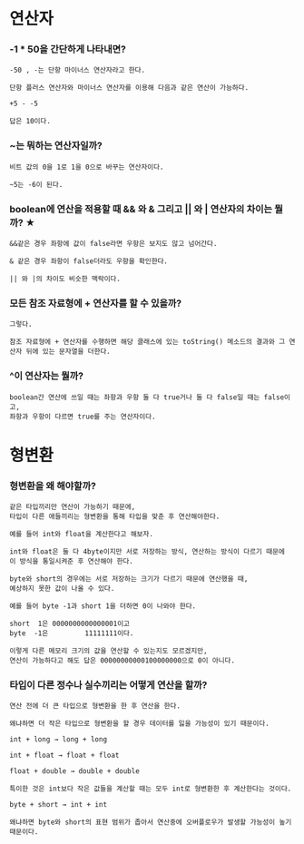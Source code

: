 # 연산자
### -1 * 50을 간단하게 나타내면?
    
    -50 , -는 단항 마이너스 연산자라고 한다.
    
    단항 플러스 연산자와 마이너스 연산자를 이용해 다음과 같은 연산이 가능하다.
    
    +5 - -5
    
    답은 10이다.
    
### ~는 뭐하는 연산자일까?
    
    비트 값의 0을 1로 1을 0으로 바꾸는 연산자이다.
    
    ~5는 -6이 된다. 
    
### boolean에 연산을 적용할 때 && 와 & 그리고 || 와 | 연산자의 차이는 뭘까? ★
    
    &&같은 경우 좌항에 값이 false라면 우항은 보지도 않고 넘어간다.
    
    & 같은 경우 좌항이 false더라도 우항을 확인한다.
    
    || 와 |의 차이도 비슷한 맥락이다.
    
### 모든 참조 자료형에 + 연산자를 할 수 있을까?
    
    그렇다.
    
    참조 자료형에 + 연산자를 수행하면 해당 클래스에 있는 toString() 메소드의 결과와 그 연산자 뒤에 있는 문자열을 더한다.
    
### ^이 연산자는 뭘까?
    
    boolean간 연산에 쓰일 때는 좌항과 우항 둘 다 true거나 둘 다 false일 때는 false이고,
    좌항과 우항이 다르면 true를 주는 연산자이다.
# 형변환
### 형변환을 왜 해야할까?
    
    같은 타입끼리만 연산이 가능하기 때문에,
    타입이 다른 애들끼리는 형변환을 통해 타입을 맞춘 후 연산해야한다.
    
    예를 들어 int와 float을 계산한다고 해보자.
    
    int와 float은 둘 다 4byte이지만 서로 저장하는 방식, 연산하는 방식이 다르기 때문에
    이 방식을 통일시켜준 후 연산해야 한다.
    
    byte와 short의 경우에는 서로 저장하는 크기가 다르기 때문에 연산했을 때,
    예상하지 못한 값이 나올 수 있다.
    
    예를 들어 byte -1과 short 1을 더하면 0이 나와야 한다.
    
    short  1은 0000000000000001이고
    byte  -1은         11111111이다.
    
    이렇게 다른 메모리 크기의 값을 연산할 수 있는지도 모르겠지만,
    연산이 가능하다고 해도 답은 00000000000100000000으로 0이 아니다.
### 타입이 다른 정수나 실수끼리는 어떻게 연산을 할까?
    
    연산 전에 더 큰 타입으로 형변환을 한 후 연산을 한다.
    
    왜냐하면 더 작은 타입으로 형변환을 할 경우 데이터를 잃을 가능성이 있기 때문이다.
    
    int + long → long + long
    
    int + float → float + float
    
    float + double → double + double
    
    특이한 것은 int보다 작은 값들을 계산할 때는 모두 int로 형변환한 후 계산한다는 것이다.
    
    byte + short → int + int
    
    왜냐하면 byte와 short의 표현 범위가 좁아서 연산중에 오버플로우가 발생할 가능성이 높기 때문이다.